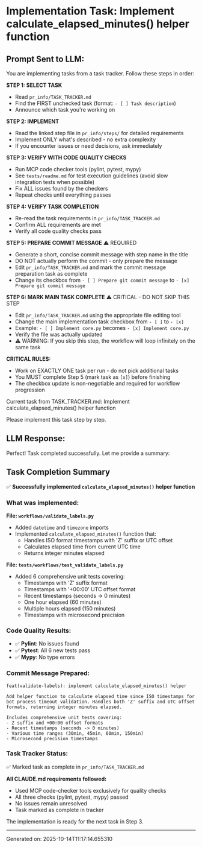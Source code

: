 # Implementation Task: Implement calculate_elapsed_minutes() helper function

## Prompt Sent to LLM:
You are implementing tasks from a task tracker. Follow these steps in order:

**STEP 1: SELECT TASK**
- Read `pr_info/TASK_TRACKER.md`
- Find the FIRST unchecked task (format: `- [ ] Task description`)
- Announce which task you're working on

**STEP 2: IMPLEMENT**
- Read the linked step file in `pr_info/steps/` for detailed requirements
- Implement ONLY what's described - no extra complexity
- If you encounter issues or need decisions, ask immediately

**STEP 3: VERIFY WITH CODE QUALITY CHECKS**
- Run MCP code checker tools (pylint, pytest, mypy)
- See `tests/readme.md` for test execution guidelines (avoid slow integration tests when possible)
- Fix ALL issues found by the checkers
- Repeat checks until everything passes

**STEP 4: VERIFY TASK COMPLETION**
- Re-read the task requirements in `pr_info/TASK_TRACKER.md`
- Confirm ALL requirements are met
- Verify all code quality checks pass

**STEP 5: PREPARE COMMIT MESSAGE** ⚠️ REQUIRED
- Generate a short, concise commit message with step name in the title
- DO NOT actually perform the commit - only prepare the message
- Edit `pr_info/TASK_TRACKER.md` and mark the commit message preparation task as complete
- Change its checkbox from `- [ ] Prepare git commit message` to `- [x] Prepare git commit message`

**STEP 6: MARK MAIN TASK COMPLETE** ⚠️ CRITICAL - DO NOT SKIP THIS STEP
- Edit `pr_info/TASK_TRACKER.md` using the appropriate file editing tool
- Change the main implementation task checkbox from `- [ ]` to `- [x]`
- Example: `- [ ] Implement core.py` becomes `- [x] Implement core.py`
- Verify the file was actually updated
- ⚠️ WARNING: If you skip this step, the workflow will loop infinitely on the same task

**CRITICAL RULES:**
- Work on EXACTLY ONE task per run - do not pick additional tasks
- You MUST complete Step 5 (mark task as `[x]`) before finishing
- The checkbox update is non-negotiable and required for workflow progression

Current task from TASK_TRACKER.md: Implement calculate_elapsed_minutes() helper function

Please implement this task step by step.

## LLM Response:
Perfect! Task completed successfully. Let me provide a summary:

## Task Completion Summary

✅ **Successfully implemented `calculate_elapsed_minutes()` helper function**

### What was implemented:

**File: `workflows/validate_labels.py`**
- Added `datetime` and `timezone` imports
- Implemented `calculate_elapsed_minutes()` function that:
  - Handles ISO format timestamps with 'Z' suffix or UTC offset
  - Calculates elapsed time from current UTC time
  - Returns integer minutes elapsed

**File: `tests/workflows/test_validate_labels.py`**
- Added 6 comprehensive unit tests covering:
  - Timestamps with 'Z' suffix format
  - Timestamps with '+00:00' UTC offset format
  - Recent timestamps (seconds -> 0 minutes)
  - One hour elapsed (60 minutes)
  - Multiple hours elapsed (150 minutes)
  - Timestamps with microsecond precision

### Code Quality Results:
- ✅ **Pylint**: No issues found
- ✅ **Pytest**: All 6 new tests pass
- ✅ **Mypy**: No type errors

### Commit Message Prepared:
```
feat(validate-labels): implement calculate_elapsed_minutes() helper

Add helper function to calculate elapsed time since ISO timestamps for
bot process timeout validation. Handles both 'Z' suffix and UTC offset
formats, returning integer minutes elapsed.

Includes comprehensive unit tests covering:
- Z suffix and +00:00 offset formats
- Recent timestamps (seconds -> 0 minutes)
- Various time ranges (30min, 45min, 60min, 150min)
- Microsecond precision timestamps
```

### Task Tracker Status:
✅ Marked task as complete in `pr_info/TASK_TRACKER.md`

**All CLAUDE.md requirements followed:**
- Used MCP code-checker tools exclusively for quality checks
- All three checks (pylint, pytest, mypy) passed
- No issues remain unresolved
- Task marked as complete in tracker

The implementation is ready for the next task in Step 3.

---
Generated on: 2025-10-14T11:17:14.655310